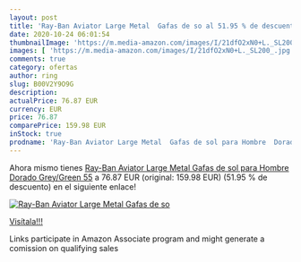 ```yaml
---
layout: post
title: 'Ray-Ban Aviator Large Metal  Gafas de so al 51.95 % de descuento'
date: 2020-10-24 06:01:54
thumbnailImage: 'https://m.media-amazon.com/images/I/21dfO2xN0+L._SL200_.jpg'
images: [ 'https://m.media-amazon.com/images/I/21dfO2xN0+L._SL200_.jpg' ]
comments: true
category: ofertas
author: ring
slug: B00V2Y9O9G
description:
actualPrice: 76.87 EUR
currency: EUR
price: 76.87
comparePrice: 159.98 EUR
inStock: true
prodname: 'Ray-Ban Aviator Large Metal  Gafas de sol para Hombre  Dorado  Grey/Green   55'
---
```


Ahora mismo tienes [Ray-Ban Aviator Large Metal  Gafas de sol para Hombre  Dorado  Grey/Green   55](https://www.amazon.es/dp/B00V2Y9O9G/?tag=tolees-21) a 76.87 EUR (original: 159.98 EUR) (51.95 %  de descuento) en el siguiente enlace!

[![Ray-Ban Aviator Large Metal  Gafas de so](https://m.media-amazon.com/images/I/21dfO2xN0+L._SL200_.jpg)](https://www.amazon.es/dp/B00V2Y9O9G/?tag=tolees-21)

[Visítala!!!](https://www.amazon.es/dp/B00V2Y9O9G/?tag=tolees-21)

Links participate in Amazon Associate program and might generate a comission on qualifying sales
